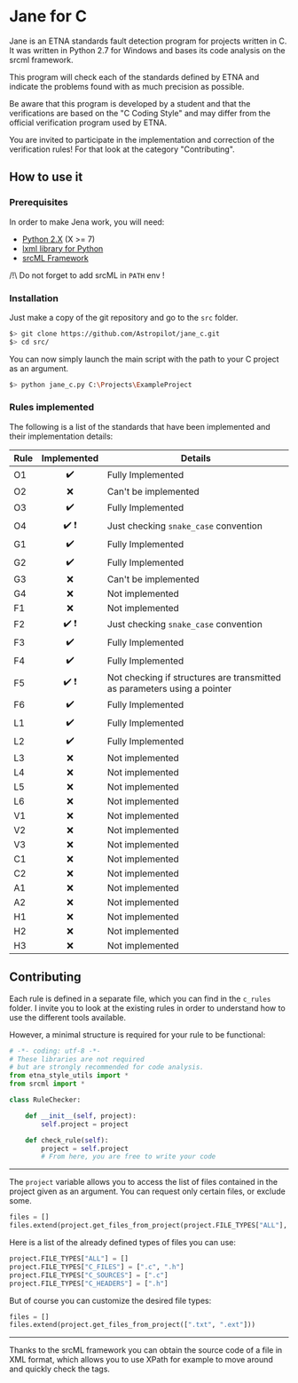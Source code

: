 
# Jane for C

Jane is an ETNA standards fault detection program for projects written in C.
It was written in Python 2.7 for Windows and bases its code analysis on the srcml framework.

This program will check each of the standards defined by ETNA and indicate the problems found with as much precision as possible.

Be aware that this program is developed by a student and that the verifications are based on the "C Coding Style" and may differ from the official verification program used by ETNA.

You are invited to participate in the implementation and correction of the verification rules! For that look at the category "Contributing".

## How to use it

### Prerequisites

In order to make Jena work, you will need:
* [Python 2.X](https://www.python.org/downloads/) (X >= 7)
* [lxml library for Python](https://lxml.de/)
* [srcML Framework](https://www.srcml.org/#download)

/!\ Do not forget to add srcML in `PATH` env !

### Installation

Just make a copy of the git repository and go to the `src` folder.

```bash
$> git clone https://github.com/Astropilot/jane_c.git
$> cd src/
```

You can now simply launch the main script with the path to your C project as an argument.

```bash
$> python jane_c.py C:\Projects\ExampleProject
```

### Rules implemented

The following is a list of the standards that have been implemented and their implementation details:

| Rule   | Implemented                 | Details              |
|--------|:---------------------------:|----------------------|
| O1     | :heavy_check_mark:          | Fully Implemented    |
| O2     | :x:                         | Can't be implemented |
| O3     | :heavy_check_mark:          | Fully Implemented    |
| O4     | :heavy_check_mark: :heavy_exclamation_mark:    | Just checking `snake_case` convention    |
| G1     | :heavy_check_mark:          | Fully Implemented    |
| G2     | :heavy_check_mark:          | Fully Implemented    |
| G3     | :x:                         | Can't be implemented |
| G4     | :x:                         | Not implemented      |
| F1     | :x:                         | Not implemented      |
| F2     | :heavy_check_mark: :heavy_exclamation_mark:        | Just checking `snake_case` convention    |
| F3     | :heavy_check_mark:          | Fully Implemented    |
| F4     | :heavy_check_mark:          | Fully Implemented    |
| F5     | :heavy_check_mark: :heavy_exclamation_mark:        | Not checking if structures are transmitted as parameters using a pointer    |
| F6     | :heavy_check_mark:          | Fully Implemented    |
| L1     | :heavy_check_mark:          | Fully Implemented    |
| L2     | :heavy_check_mark:          | Fully Implemented    |
| L3     | :x:                         | Not implemented      |
| L4     | :x:                         | Not implemented      |
| L5     | :x:                         | Not implemented      |
| L6     | :x:                         | Not implemented      |
| V1     | :x:                         | Not implemented      |
| V2     | :x:                         | Not implemented      |
| V3     | :x:                         | Not implemented      |
| C1     | :x:                         | Not implemented      |
| C2     | :x:                         | Not implemented      |
| A1     | :x:                         | Not implemented      |
| A2     | :x:                         | Not implemented      |
| H1     | :x:                         | Not implemented      |
| H2     | :x:                         | Not implemented      |
| H3     | :x:                         | Not implemented      |

## Contributing

Each rule is defined in a separate file, which you can find in the `c_rules` folder.
I invite you to look at the existing rules in order to understand how to use the different tools available.

However, a minimal structure is required for your rule to be functional:

```python
# -*- coding: utf-8 -*-
# These libraries are not required
# but are strongly recommended for code analysis.
from etna_style_utils import *
from srcml import *

class RuleChecker:

    def __init__(self, project):
        self.project = project

    def check_rule(self):
        project = self.project
        # From here, you are free to write your code
```
________

The `project` variable allows you to access the list of files contained in the project given as an argument. You can request only certain files, or exclude some.
```python
files = []
files.extend(project.get_files_from_project(project.FILE_TYPES["ALL"], exclude = False))
```

Here is a list of the already defined types of files you can use:

```python
project.FILE_TYPES["ALL"] = []
project.FILE_TYPES["C_FILES"] = [".c", ".h"]
project.FILE_TYPES["C_SOURCES"] = [".c"]
project.FILE_TYPES["C_HEADERS"] = [".h"]
```

But of course you can customize the desired file types:
```python
files = []
files.extend(project.get_files_from_project([".txt", ".ext"]))
```

________

Thanks to the srcML framework you can obtain the source code of a file in XML format, which allows you to use XPath for example to move around and quickly check the tags.
